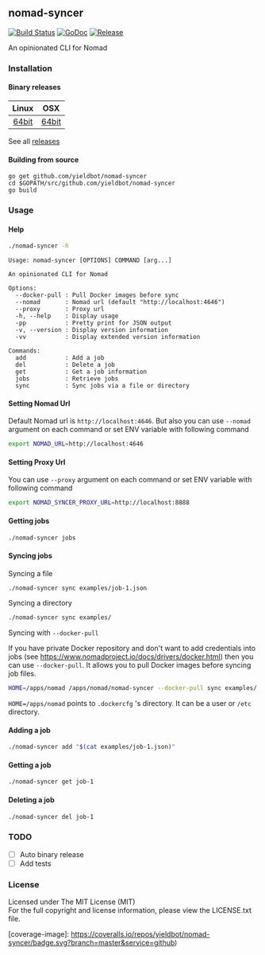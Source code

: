 ## nomad-syncer

[![Build Status][travis-image]][travis-url] [![GoDoc][godoc-image]][godoc-url] [![Release][release-image]][release-url]

An opinionated CLI for Nomad

### Installation

#### Binary releases

| Linux | OSX |
|:---:|:---:|
| [64bit][download-linux-amd64-url] | [64bit][download-osx-amd64-url] |

See all [releases](https://github.com/yieldbot/nomad-syncer/releases)

#### Building from source
```
go get github.com/yieldbot/nomad-syncer
cd $GOPATH/src/github.com/yieldbot/nomad-syncer
go build
```

### Usage

#### Help

```bash
./nomad-syncer -h
```
```
Usage: nomad-syncer [OPTIONS] COMMAND [arg...]

An opinionated CLI for Nomad

Options:
  --docker-pull : Pull Docker images before sync
  --nomad       : Nomad url (default "http://localhost:4646")
  --proxy       : Proxy url
  -h, --help    : Display usage
  -pp           : Pretty print for JSON output
  -v, --version : Display version information
  -vv           : Display extended version information

Commands:
  add           : Add a job
  del           : Delete a job
  get           : Get a job information
  jobs          : Retrieve jobs
  sync          : Sync jobs via a file or directory
```

#### Setting Nomad Url

Default Nomad url is `http://localhost:4646`. But also you can use `--nomad` argument on each
command or set ENV variable with following command

```bash
export NOMAD_URL=http://localhost:4646
```

#### Setting Proxy Url

You can use `--proxy` argument on each command or set ENV variable with following command

```bash
export NOMAD_SYNCER_PROXY_URL=http://localhost:8888
```


#### Getting jobs

```bash
./nomad-syncer jobs
```

#### Syncing jobs

Syncing a file
```bash
./nomad-syncer sync examples/job-1.json
```

Syncing a directory
```bash
./nomad-syncer sync examples/
```

Syncing with `--docker-pull`

If you have private Docker repository and don't want to add credentials into 
jobs (see https://www.nomadproject.io/docs/drivers/docker.html) then you can use `--docker-pull`.
It allows you to pull Docker images before syncing job files.

```bash
HOME=/apps/nomad /apps/nomad/nomad-syncer --docker-pull sync examples/
```

`HOME=/apps/nomad` points to `.dockercfg` 's directory. It can be a user or `/etc` directory.

#### Adding a job

```bash
./nomad-syncer add "$(cat examples/job-1.json)"
```

#### Getting a job

```bash
./nomad-syncer get job-1
```

#### Deleting a job

```bash
./nomad-syncer del job-1
```

### TODO

- [ ] Auto binary release
- [ ] Add tests

### License

Licensed under The MIT License (MIT)  
For the full copyright and license information, please view the LICENSE.txt file.

[travis-url]: https://travis-ci.org/yieldbot/nomad-syncer
[travis-image]: https://travis-ci.org/yieldbot/nomad-syncer.svg?branch=master

[godoc-url]: https://godoc.org/github.com/yieldbot/nomad-syncer
[godoc-image]: https://godoc.org/github.com/yieldbot/nomad-syncer?status.svg

[release-url]: https://github.com/yieldbot/nomad-syncer/releases/tag/v1.0.0
[release-image]: https://img.shields.io/badge/release-v1.0.0-blue.svg

[coverage-url]: https://coveralls.io/github/yieldbot/nomad-syncer?branch=master
[coverage-image]: https://coveralls.io/repos/yieldbot/nomad-syncer/badge.svg?branch=master&service=github)

[download-linux-amd64-url]: https://github.com/yieldbot/nomad-syncer/releases/download/v1.0.0/nomad-syncer-linux-amd64.zip
[download-osx-amd64-url]: https://github.com/yieldbot/nomad-syncer/releases/download/v1.0.0/nomad-syncer-osx-amd64.zip